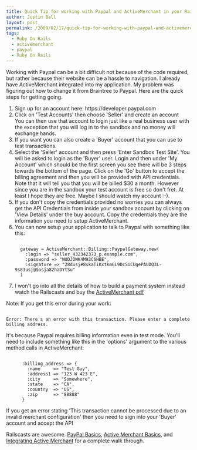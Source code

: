 ```yaml
---
title: Quick Tip for working with Paypal and ActiveMerchant in your Rails Application
author: Justin Ball
layout: post
permalink: /2009/02/17/quick-tip-for-working-with-paypal-and-activemerchant-in-your-rails-application/
tags:
  - Ruby On Rails
  - activemerchant
  - paypal
  - Ruby On Rails
---
```

Working with Paypal can be a bit difficult not because of the code required, but rather because their website can be a hassle to navigation.  I already have ActiveMerchant integrated into my application.  My problem was figuring out how to change it from Braintree to Paypal.  Here are the quick steps for getting going.

<ol>
	<li>Sign up for an account here:
https://developer.paypal.com</li>
	<li>Click on 'Test Accounts' then choose 'Seller' and create an account</li>
</li>You can then use that account to login just like a real business user with the exception that you will log in to the sandbox and no money will exchange hands.</li>
<li>If you want you can also create a 'Buyer' account that you can use to test transactions.</li>
<li>Select the 'Seller' account and then press 'Enter Sandbox Test Site'.  You will be asked to login as the 'Buyer' user.  Login and then under 'My Account' which should be the first screen you see there will be 3 steps towards the bottom of the page.  Click on the 'Go' button to accept the billing agreement and then you will be provided with API credentials.  Note that it will tell you that you will be billed $30 a month.  However since you are in the sandbox your test account is free so don't fret.  At least I hope they are free.  Maybe I should watch my account :-).</li> 
<li>If you don't copy the credentials provided no worries you can always get the API Credentials from inside your sandbox account by clicking on 'View Details' under the buy account.  Copy the credentials they are the information you need to setup ActiveMerchant.</li>
<li>You can now setup your application to talk to Paypal with something like this:
<pre><code class="ruby">
  gateway = ActiveMerchant::Billing::PaypalGateway.new(
    :login => "seller_432342373_p.example.com",
    :password => "WUDJOWK4M92C6HBE",
    :signature => "28dusj#8skaTiKxtkm6L9DcSUCUgePAUDQ3L-9s83usj@$osja82haDYtSu"
  )
</pre></code>
<li>I won't go into all the details of how to build a payment system instead watch the Railscasts and buy the <a href="http://peepcode.com/products/activemerchant-pdf">ActiveMerchant pdf</a></li>
</ol>

Note: If you get this error during your work:
<pre><code class="ruby">
Error: There's an error with this transaction. Please enter a complete billing address.
</pre></code>
It's because Paypal requires billing information even in test mode.  You'll need to include something like this in the 'options' argument to the various method calls in ActiveMerchant:
<pre><code class="ruby">
      :billing_address => {
        :name     => "Test Guy",
        :address1 => "123 W 423 E",
        :city     => "Somewhere",
        :state    => "CA",
        :country  => "US",
        :zip      => "88888"
      }
</pre></code>

If you get an error stating 'This transaction cannot be processed due to an invalid merchant configuration' then you need to sign into your 'Buyer' account and accept the API 

Railscasts are awesome.  <a href="http://railscasts.com/episodes/141-paypal-basics">PayPal Basics</a>, <a href="http://railscasts.com/episodes/144-active-merchant-basics">Active Merchant Basics</a>, and <a href="http://railscasts.com/episodes/145-integrating-active-merchant">Integrating Active Merchant</a> for a complete walk through.